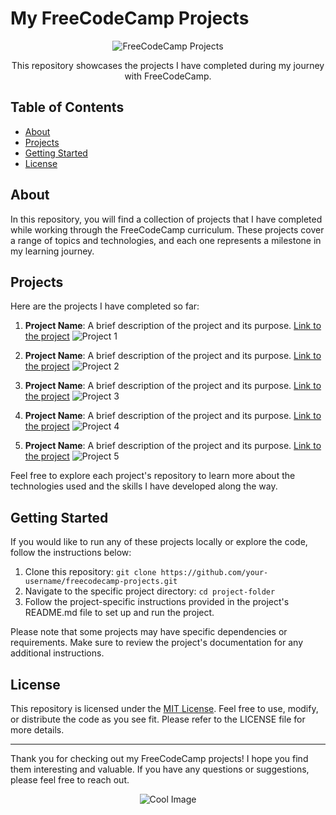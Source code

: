 # My FreeCodeCamp Projects

<p align="center">
  <img src="https://www.henleyherald.com/wp-content/uploads/2019/08/66734754_10156176643630988_883564894085971968_o.jpg" alt="FreeCodeCamp Projects">
</p>

<p align="center">This repository showcases the projects I have completed during my journey with FreeCodeCamp.</p>

## Table of Contents

- [About](#about)
- [Projects](#projects)
- [Getting Started](#getting-started)
- [License](#license)

## About

In this repository, you will find a collection of projects that I have completed while working through the FreeCodeCamp curriculum. These projects cover a range of topics and technologies, and each one represents a milestone in my learning journey.

## Projects

Here are the projects I have completed so far:

1. **Project Name**: A brief description of the project and its purpose. [Link to the project](https://github.com/username/project1)
   ![Project 1](https://your-project1-image-url)

2. **Project Name**: A brief description of the project and its purpose. [Link to the project](https://github.com/username/project2)
   ![Project 2](https://your-project2-image-url)

3. **Project Name**: A brief description of the project and its purpose. [Link to the project](https://github.com/username/project3)
   ![Project 3](https://your-project3-image-url)

4. **Project Name**: A brief description of the project and its purpose. [Link to the project](https://github.com/username/project4)
   ![Project 4](https://your-project4-image-url)

5. **Project Name**: A brief description of the project and its purpose. [Link to the project](https://github.com/username/project5)
   ![Project 5](https://your-project5-image-url)

Feel free to explore each project's repository to learn more about the technologies used and the skills I have developed along the way.

## Getting Started

If you would like to run any of these projects locally or explore the code, follow the instructions below:

1. Clone this repository: `git clone https://github.com/your-username/freecodecamp-projects.git`
2. Navigate to the specific project directory: `cd project-folder`
3. Follow the project-specific instructions provided in the project's README.md file to set up and run the project.

Please note that some projects may have specific dependencies or requirements. Make sure to review the project's documentation for any additional instructions.

## License

This repository is licensed under the [MIT License](LICENSE). Feel free to use, modify, or distribute the code as you see fit. Please refer to the LICENSE file for more details.

---

Thank you for checking out my FreeCodeCamp projects! I hope you find them interesting and valuable. If you have any questions or suggestions, please feel free to reach out.

<p align="center">
  <img src="https://your-cool-image-url" alt="Cool Image">
</p>

